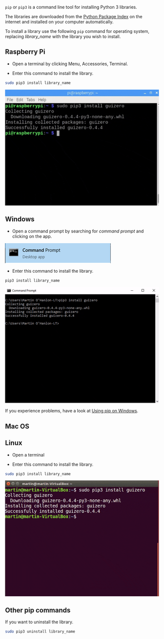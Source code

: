 `pip` or `pip3` is a command line tool for installing Python 3 libraries.

The libraries are downloaded from the [Python Package Index](https://pypi.python.org/pypi) on the internet and installed on your computer automatically.

To install a library use the following `pip` command for operating system, replacing *library_name* with the library you wish to install.

## Raspberry Pi

+ Open a terminal by clicking Menu, Accessories, Terminal.

+ Enter this command to install the library.

```bash
sudo pip3 install library_name
```

![pi pip install](images/pi_pip_install.gif)

## Windows

+ Open a command prompt by searching for *command prompt* and clicking on the app.

![windows command prompt](images/windows_command_prompt_app.PNG)

+ Enter this command to install the library.

```bash
pip3 install library_name
```

![windows pip install](images/windows_pip_install.gif)

If you experience problems, have a look at [Using pip on Windows](https://projects.raspberrypi.org/en/projects/using-pip-on-windows).

## Mac OS

## Linux

+ Open a terminal

+ Enter this command to install the library.

```bash
sudo pip3 install library_name
```

![linux pip install](images/linux_pip_install.gif)

## Other pip commands

If you want to uninstall the library.

```bash
sudo pip3 uninstall library_name
```

